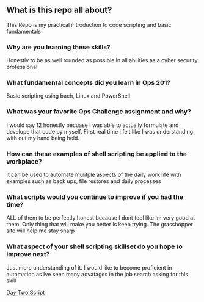 

## What is this repo all about?
  This Repo is my practical introduction to code scripting and basic fundamentals
  
### Why are you learning these skills?
  Honestly to be as well rounded as possible in all abilities as a cyber security professional 

### What fundamental concepts did you learn in Ops 201?
  Basic scripting using bach, Linux and PowerShell
  
### What was your favorite Ops Challenge assignment and why?
  I would say 12 honestly becuase I was able to actually formulate and develope that code by myself. First real time I felt like I was understanding with out my hand being held.
  
### How can these examples of shell scripting be applied to the workplace?
  It can be used to automate mulitple aspects of the daily work life with examples such as back ups, file restores and daily processes 
  
### What scripts would you continue to improve if you had the time?
  ALL of them to be perfectly honest because I dont feel like Im very good at them. Only thing that will make you better is keep trying. The grasshopper site will help me stay sharp 

### What aspect of your shell scripting skillset do you hope to improve next?
  Just more understanding of it. I would like to become proficient in automation as Ive seen many advatages in the job search asking for this skill

[Day Two Script ](./Ops201Challenge2.sh)
